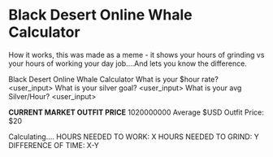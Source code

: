# Black Desert Online Whale Calculator

How it works, this was made as a meme - it shows your hours of grinding vs your hours of working your day job....And lets you know the difference. 

Black Desert Online Whale Calculator
What is your $hour rate? <user_input>
What is your silver goal? <user_input>
What is your avg Silver/Hour? <user_input>


****CURRENT MARKET OUTFIT PRICE****
1020000000
Average $USD Outfit Price: $20

Calculating....
HOURS NEEDED TO WORK: X
HOURS NEEDED TO GRIND: Y
DIFFERENCE OF TIME: X-Y
